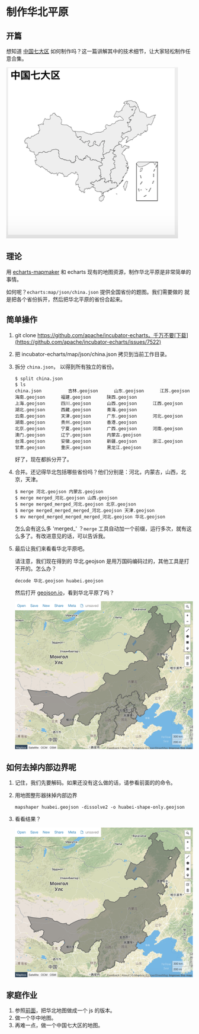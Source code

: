 # 制作华北平原

## 开篇

想知道 [中国七大区](https://echarts-maps.github.io/echarts-china-misc-js/preview.html)
如何制作吗？这一篇讲解其中的技术细节，让大家轻松制作任意合集。

![seven areas](../image/seven-areas.png)

## 理论

用 [echarts-mapmaker](../tools/mapmaker) 和 echarts 现有的地图资源，制作华北平原是非常简单的事情。

如何呢？`echarts:map/json/china.json` 提供全国省份的题图。我们需要做的
就是把各个省份拆开，然后把华北平原的省份合起来。

## 简单操作

1. git clone https://github.com/apache/incubator-echarts。千万不要[下载](https://github.com/apache/incubator-echarts/issues/7522)
1. 把 incubator-echarts/map/json/china.json 拷贝到当前工作目录。
1. 拆分 `china.json`， 以得到所有独立的省份。

    ```
    $ split china.json
    $ ls
    china.json  		吉林.geojson		山东.geojson		江苏.geojson		海南.geojson		福建.geojson		陕西.geojson
    上海.geojson		四川.geojson		山西.geojson		江西.geojson		湖北.geojson		西藏.geojson		青海.geojson
    云南.geojson		天津.geojson		广东.geojson		河北.geojson		湖南.geojson		贵州.geojson		香港.geojson
    北京.geojson		宁夏.geojson		广西.geojson		河南.geojson		澳门.geojson		辽宁.geojson		内蒙古.geojson
    台湾.geojson		安徽.geojson		新疆.geojson		浙江.geojson		甘肃.geojson		重庆.geojson		黑龙江.geojson
    ```

    好了，现在都拆分开了。

2. 合并。还记得华北包括哪些省份吗？他们分别是：河北，内蒙古，山西，北京，天津。

    ```
    $ merge 河北.geojson 内蒙古.geojson 
    $ merge merged_河北.geojson 山西.geojson 
    $ merge merged_merged_河北.geojson 北京.geojson 
    $ merge merged_merged_merged_河北.geojson 天津.geojson 
    $ mv merged_merged_merged_merged_河北.geojson 华北.geojson
    ```

    怎么会有这么多 'merged_' ？`merge` 工具自动加一个前缀，运行多次，就有这么多了。有改进意见的话，可以告诉我。

3. 最后让我们来看看华北平原吧。

    请注意，我们现在得到的 华北.geojson 是用万国码编码过的，其他工具是打不开的。怎么办？

    ```
    decode 华北.geojson huabei.geojson
    ```

    然后打开 [geojson.io](http://geojson.io)，看到华北平原了吗？


    ![华北](../image/hua-bei.png)


## 如何去掉内部边界呢

1. 记住，我们先要解码。如果还没有这么做的话，请参看前面的的命令。
1. 用地图整形器抹掉内部边界

    ```
    mapshaper huabei.geojson -dissolve2 -o huabei-shape-only.geojson
    ```
1. 看看结果？

    ![华北轮廓](../image/hua-bei-contour.png)

## 家庭作业

1. 参照[前面](add-ji-zhou-qu-to-tianjin.md)，把华北地图做成一个 js 的版本。
1. 做一个华中地图。
1. 再难一点，做一个中国七大区的地图。